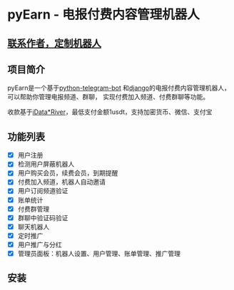 # pyEarn - 电报付费内容管理机器人

## [联系作者，定制机器人](https://t.me/Saturday_test)

## 项目简介

pyEarn是一个基于[python-telegram-bot](https://github.com/python-telegram-bot/python-telegram-bot)
和[django](https://github.com/django/django)的电报付费内容管理机器人，可以帮助你管理电报频道、群聊， 实现付费加入频道、付费群聊等功能。

收款基于[iData*River](https://www.idatariver.com/)，最低支付金额1usdt，支持加密货币、微信、支付宝

## 功能列表

- [x] 用户注册
- [x] 检测用户屏蔽机器人
- [x] 用户购买会员，续费会员，到期提醒
- [x] 付费加入频道，机器人自动邀请
- [x] 用户订阅频道验证
- [x] 账单统计
- [x] 付费群管理
- [x] 群聊中验证码验证
- [x] 聊天机器人
- [x] 定时推广
- [x] 用户推广与分红
- [x] 管理员面板：机器人设置、用户管理、账单管理、推广管理

## 安装
